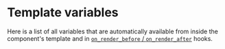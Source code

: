 # Template variables

Here is a list of all variables that are automatically available from inside the component's
template and in [`on_render_before` / `on_render_after`](../concepts/advanced/hooks.md##available-hooks)
hooks.
